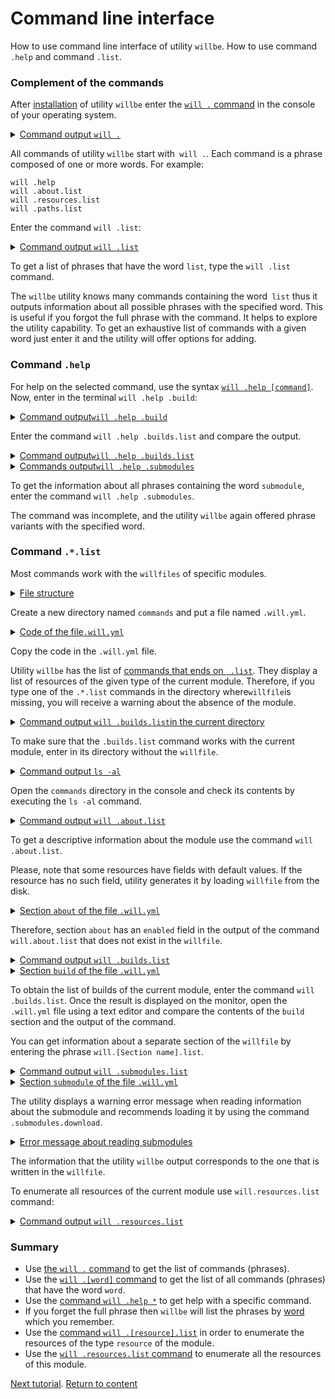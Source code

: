 # Command line interface

How to use command line interface of utility <code>willbe</code>. How to use command <code>.help</code> and command <code>.list</code>.

### Complement of the commands

After [installation](<Instalation.md>) of utility `willbe` enter the [`will .` command](../concept/Command.md#Commands-of-the-utility-willbe) in the console of your operating system.

<details>
  <summary><u>Command output <code>will .</code></u></summary>

```
[user@user ~]$ will .  
Command "."
Ambiguity. Did you mean?
  .help - Get help.
  .set - Command set.
  .resources.list - List information about resources of the current module.
  .paths.list - List paths of the current module.
  .submodules.list - List submodules of the current module.
  .reflectors.list - List avaialable reflectors.
  .steps.list - List avaialable steps.
  .builds.list - List avaialable builds.
  .exports.list - List avaialable exports.
  .about.list - List descriptive information about the module.
  .execution.list - List execution scenarios.
  .submodules.clean - Delete all downloaded submodules.
  .submodules.download - Download each submodule if such was not downloaded so far.
  .submodules.update - Update each submodule, checking for available updates for each submodule. Does nothing if all submodules have fixated version.
  .submodules.fixate - Fixate remote submodules. If URI of a submodule does not contain a version then version will be appended.
  .submodules.upgrade - Upgrade remote submodules. If a remote repository has any newer version of the submodule, then URI of the submodule will be upgraded with the latest available version.
  .shell - Execute shell command on the module.
  .clean - Clean current module. Delete genrated artifacts, temp files and downloaded submodules.
  .clean.what - Find out which files will be deleted by clean command.
  .build - Build current module with spesified criterion.
  .export - Export selected the module with spesified criterion. Save output to output file and archive.
  .with - Use "with" to select a module.
  .each - Use "each" to iterate each module in a directory.
```

</details>

All commands of utility `willbe` start with` will .`. Each command is a phrase composed of one or more words. For example:

```
will .help
will .about.list
will .resources.list
will .paths.list
```

Enter the command `will .list`:

<details>
  <summary><u>Command output <code>will .list</code></u></summary>

```
[user@user ~]$ will .list
Command ".list"
Ambiguity. Did you mean?
  .resources.list - List information about resources of the current module.
  .paths.list - List paths of the current module.
  .submodules.list - List submodules of the current module.
  .reflectors.list - List avaialable reflectors.
  .steps.list - List avaialable steps.
  .builds.list - List avaialable builds.
  .exports.list - List avaialable exports.
  .about.list - List descriptive information about the module.
  .execution.list - List execution scenarios.

```

</details>

To get a list of phrases that have the word `list`, type the `will .list` command.

The `willbe` utility knows many commands containing the word` list` thus it outputs information about all possible phrases with the specified word. This is useful if you forgot the full phrase with the command. It helps to explore the utility capability. To get an exhaustive list of commands with a given word just enter it and the utility will offer options for adding.

### Command `.help`

For help on the selected command, use the syntax [`will .help [command]`](../concept/Command.md#Commands-of-the-utility-willbe).    
Now, enter in the terminal `will .help .build`:

<details>
  <summary><u>Command output<code>will .help .build</code></u></summary>

```
[user@user ~]$ will .help .build
Command ".help .build"

  .build - Build current module with specified criterion.

```

</details>

Enter the command `will .help .builds.list` and compare the output.

<details>
  <summary><u>Command output<code>will .help .builds.list</code></u></summary>

```
[user@user ~]$ will .help .builds.list
Command ".help .builds.list"

  .builds.list - List avaialable builds.

```

</details>

<details>
  <summary><u>Commands output<code>will .help .submodules</code></u></summary>

```
[user@user ~]$ will .help .submodules
Command ".help .submodules"

  .submodules.list - List submodules of the current module.
  .submodules.clean - Delete all downloaded submodules.
  .submodules.download - Download each submodule if such was not downloaded so far.
  .submodules.update - Update each submodule, checking for available updates for each submodule. Does nothing if all submodules have fixated version.
  .submodules.fixate - Fixate remote submodules. If URI of a submodule does not contain a version then version will be appended.
  .submodules.upgrade - Upgrade remote submodules. If a remote repository has any newer version of the submodule, then URI of the submodule will be upgraded with the latest available version.

```

</details>

To get the information about all phrases containing the word `submodule`, enter the command `will .help .submodules`.

The command was incomplete, and the utility `willbe` again offered phrase variants with the specified word.

### Command `.*.list`  

Most commands work with the `willfiles` of specific modules.


<details>
  <summary><u>File structure</u></summary>

```
commands
    └── .will.yml

```

</details>

Create a new directory named `commands` and put a file named `.will.yml`.

<details>

  <summary><u>Code of the file<code>.will.yml</code></u></summary>

```yaml
about :
  name : test
  description : "To test commands of willbe-package"
  version : 0.0.1

submodule :

  Tools : git+https:///github.com/Wandalen/wTools.git/out/wTools#master
  PathFundamentals : git+https:///github.com/Wandalen/wPathFundamentals.git/out/wPathFundamentals#master

path :

  proto : 'proto'
  out.debug : 'out/debug'

step :

  delete.proto :
    inherit : predefined.delete
    filePath: path::proto

  delete.out.debug :
    inherit : predefined.delete
    filePath : path::out.debug

build :

  debug :
    criterion :
      default : 1
    steps :
      - submodules.download
      - delete.out.debug
      - delete.proto

```

</details>

Copy the code in the `.will.yml` file.  

Utility `willbe` has the list of [commands that ends on ` .list`](../concept/Command.md#Commands-of-the-utility-willbe). They display a list of resources of the given type of the current module. Therefore, if you type one of the `.*.list` commands in the directory where` willfile `is missing, you will receive a warning about the absence of the module.

<details>
  <summary><u>Command output <code>will .builds.list</code>in the current directory</u></summary>

```
[user@user ~]$ will .builds.list
Command .builds.list
Found no module::/[path] at "/[path]"

```

</details>

To make sure that the `.builds.list` command works with the current module, enter in its  directory without the `willfile`.

<details>
  <summary><u>Command output <code>ls -al</code></u></summary>

```
[user@user ~]$ ls -al
total 12
drwxr-xr-x 2 user user 4096 Mar 11 11:27 .
drwxr-xr-x 6 user user 4096 Mar 11 11:27 ..
-rw-r--r-- 1 user user  917 Mar  4 15:07 .will.yml

```

</details>

Open the `commands` directory in the console and check its contents by executing the `ls -al` command.

<details>
  <summary><u>Command output <code>will .about.list</code></u></summary>

```
About
  name : 'test'
  description : 'To test commands of willbe-package'
  version : '0.0.1'
  enabled : 1
```

</details>

To get a descriptive information about the module use the command `will .about.list`.

Please, note that some resources have fields with default values. If the resource has no such field, utility generates it by loading `willfile` from the disk.

<details>
  <summary><u>Section <code>about</code> of the file <code>.will.yml</code></u></summary>

```yaml
about :
  name : test
  description : "To test commands of willbe-package"
  version : 0.0.1

```

</details>

Therefore,  section `about` has an `enabled` field in the output of the command `will.about.list` that does not exist in the `willfile`.

<details>
  <summary><u>Command output <code>will .builds.list</code></u></summary>

```
[user@user ~]$ will .builds.list
Command ".builds.list"
...
build::debug
  criterion :
    default : 1
  steps :
    - submodules.download
    - delete.out.debug
    - delete.proto

```

</details>
<details>
  <summary><u>Section <code>build</code> of the file <code>.will.yml</code></u></summary>

```yaml
build :

  debug :
    criterion :
      default : 1
    steps :
      - submodules.download
      - delete.out.debug
      - delete.proto

```

</details>

To obtain the list of builds of the current module, enter the command `will .builds.list`. Once the result is displayed on the monitor, open the `.will.yml` file using a text editor and compare the contents of the `build` section and the output of the command.

You can get information about a separate section of the `willfile` by entering the phrase `will.[Section name].list`.


<details>
  <summary><u>Command output <code>will .submodules.list</code></u></summary>

```
[user@user ~]$ will .submodules.list
Command ".submodules.list"
   . Read : /path_to_file/submodules/.will.yml
 . Read 1 willfiles in 0.084s
 ! Failed to read submodule::Tools, try to download it with .submodules.download or even clean it before downloading
 ! Failed to read submodule::PathFundamentals, try to download it with .submodules.download or even clean it before downloading
submodule::Tools
  path : git+https:///github.com/Wandalen/wTools.git/out/wTools#master
  isDownloaded : false
  Exported builds : []
submodule::PathFundamentals
  path : git+https:///github.com/Wandalen/wPathFundamentals.git/out/wPathFundamentals#master
  isDownloaded : false
  Exported builds : []

```

</details>

<details>
  <summary><u>Section <code>submodule</code> of the file <code>.will.yml</code></u></summary>

```yaml
submodule :

  Tools : git+https:///github.com/Wandalen/wTools.git/out/wTools#master
  PathFundamentals : git+https:///github.com/Wandalen/wPathFundamentals.git/out/wPathFundamentals#master

```

</details>

The utility displays a warning error message when reading information about the submodule and recommends loading it by using the command `.submodules.download`.


<details>
  <summary><u>Error message about reading submodules</u></summary>

```
! Failed to read submodule::Tools, try to download it with .submodules.download or even clean it before downloading
! Failed to read submodule::PathFundamentals, try to download it with .submodules.download or even clean it before downloading

```

</details>

The information that the utility `willbe` output corresponds to the one that is written in the `willfile`.

To enumerate all resources of the current module use `will.resources.list` command:

<details>
  <summary><u>Command output <code>will .resources.list</code></u></summary>

```
[user@user ~]$ will .resources.list
  . Read : /path_to_file/.will.yml
 ! Failed to read submodule::Tools, try to download it with .submodules.download or even .clean it before downloading
 ! Failed to read submodule::PathFundamentals, try to download it with .submodules.download or even .clean it before downloading
 . Read 1 willfiles in 1.865s

About
  name : 'test'
  description : 'To test commands of willbe-package'
  version : '0.0.1'
  enabled : 1

Paths
  will : '/usr/lib/node_modules/willbe/proto/dwtools/atop/will/Exec'
  module.willfiles : '/home/dmytry/Документы/UpWork/IntellectualServiceMysnyk/willbe/sample/version2/CLI/.will.yml'
  module.dir : '/home/dmytry/Документы/UpWork/IntellectualServiceMysnyk/willbe/sample/version2/CLI'
  proto : 'proto'
  out.debug : 'out/debug'

submodule::Tools
  path : git+https:///github.com/Wandalen/wTools.git/out/wTools#master
  isDownloaded : false
  Exported builds : []

submodule::PathFundamentals
  path : git+https:///github.com/Wandalen/wPathFundamentals.git/out/wPathFundamentals#master
  isDownloaded : false
  Exported builds : []

step::delete.proto
  opts :
    filePath : path::proto
  inherit :
    predefined.delete

step::delete.out.debug
  opts :
    filePath : path::out.debug
  inherit :
    predefined.delete

build::debug
  criterion :
    default : 1
  steps :
    submodules.download
    delete.out.debug
    delete.proto

```

</details>

### Summary

- Use [the `will .` command](#command-help) to get the list of commands (phrases).
- Use the [`will .[word]` command](#command-help) to get the list of all commands (phrases) that have the word `word`.
- Use the [command `will .help *`](#команда-help) to get help with a specific command.
- If you forget the full phrase then `willbe` will list the phrases by [word](#CLI) which you remember.
- Use the [command `will .[resource].list`](#Command-list) in order to enumerate the resources of the type `resource` of the module.
- Use the [`will .resources.list` command](#Command-list) to enumerate all the resources of this module.

[Next tutorial](FirstWillFile.md).
[Return to content](../README.md#tutorials)
